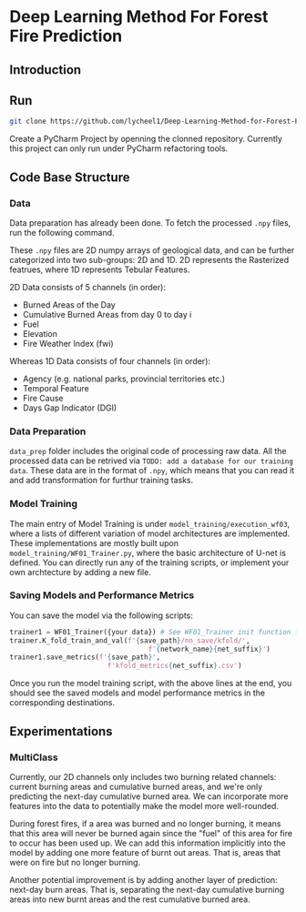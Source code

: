 # Deep Learning Method For Forest Fire Prediction

## Introduction

## Run
```bash
git clone https://github.com/lycheel1/Deep-Learning-Method-for-Forest-Fire-Prediction.git
```

Create a PyCharm Project by openning the clonned repository. Currently this project can only run under PyCharm refactoring tools. 

## Code Base Structure

### Data
Data preparation has already been done. To fetch the processed `.npy` files, run the following command.

These `.npy` files are 2D numpy arrays of geological data, and can be further categorized into two sub-groups: 2D and 1D. 2D represents the Rasterized featrues, where 1D represents Tebular Features.

2D Data consists of 5 channels (in order):
- Burned Areas of the Day
- Cumulative Burned Areas from day 0 to day i
- Fuel
- Elevation
- Fire Weather Index (fwi)

Whereas 1D Data consists of four channels (in order):
- Agency (e.g. national parks, provincial territories etc.)
- Temporal Feature
- Fire Cause
- Days Gap Indicator (DGI)

### Data Preparation
`data_prep` folder includes the original code of processing raw data. 
All the processed data can be retrived via `TODO: add a database for our training data`. These data are in the format of `.npy`, which means that you can
read it and add transformation for furthur training tasks.

### Model Training
The main entry of Model Training is under `model_training/execution_wf03`, where a lists of different variation of model architectures are implemented. These implementations are mostly built upon `model_training/WF01_Trainer.py`, where the basic architecture of U-net is defined. You can directly run any of the training scripts, or implement your own archtecture by adding a new file.

### Saving Models and Performance Metrics

You can save the model via the following scripts:

```python
trainer1 = WF01_Trainer({your data}) # See WF01_Trainer init function for initialization parameters
trainer.K_fold_train_and_val(f'{save_path}/nn_save/kfold/',
                                  f'{network_name}{net_suffix}')
trainer1.save_metrics(f'{save_path}',
                        f'kfold_metrics{net_suffix}.csv')
```

Once you run the model training script, with the above lines at the end, you should see the saved models and model performance metrics in the corresponding
destinations.

## Experimentations

### MultiClass
Currently, our 2D channels only includes two burning related channels: current burning areas and cumulative burned areas, and we're only predicting the next-day cumulative burned area. We can incorporate more features into the data to potentially make the model more well-rounded.

During forest fires, if a area was burned and no longer burning, it means that this area will never be burned again since the "fuel" of this area for fire to occur has been used up. We can add this information implicitly into the model by adding one more feature of burnt out areas. That is, areas that were on fire but no longer burning. 

Another potential improvement is by adding another layer of prediction: next-day burn areas. That is, separating the next-day cumulative burning areas into new burnt areas and the rest cumulative burned area. 
